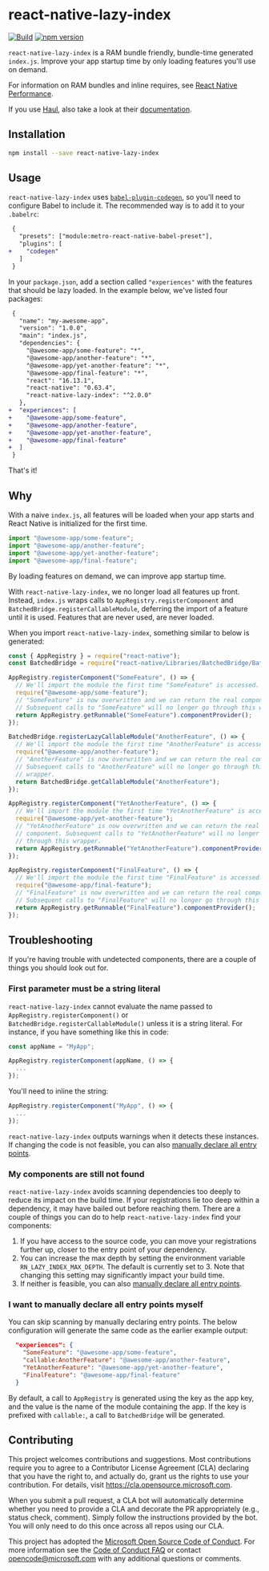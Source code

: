 # react-native-lazy-index

[![Build](https://github.com/microsoft/rnx-kit/actions/workflows/build.yml/badge.svg)](https://github.com/microsoft/rnx-kit/actions/workflows/build.yml)
[![npm version](https://img.shields.io/npm/v/react-native-lazy-index)](https://www.npmjs.com/package/react-native-lazy-index)

`react-native-lazy-index` is a RAM bundle friendly, bundle-time generated
`index.js`. Improve your app startup time by only loading features you'll use on
demand.

For information on RAM bundles and inline requires, see
[React Native Performance](https://reactnative.dev/docs/ram-bundles-inline-requires).

If you use [Haul](https://github.com/callstack/haul), also take a look at their
[documentation](https://github.com/callstack/haul/blob/2c68e97766f9f6c2632c46e40631bd7aaacdc75b/docs/CLI%20Commands.md#haul-ram-bundle).

## Installation

```sh
npm install --save react-native-lazy-index
```

## Usage

`react-native-lazy-index` uses
[`babel-plugin-codegen`](https://github.com/kentcdodds/babel-plugin-codegen#configure-with-babel),
so you'll need to configure Babel to include it. The recommended way is to add
it to your `.babelrc`:

```diff
 {
   "presets": ["module:metro-react-native-babel-preset"],
   "plugins": [
+    "codegen"
   ]
 }
```

In your `package.json`, add a section called `"experiences"` with the features
that should be lazy loaded. In the example below, we've listed four packages:

```diff
 {
   "name": "my-awesome-app",
   "version": "1.0.0",
   "main": "index.js",
   "dependencies": {
     "@awesome-app/some-feature": "*",
     "@awesome-app/another-feature": "*",
     "@awesome-app/yet-another-feature": "*",
     "@awesome-app/final-feature": "*",
     "react": "16.13.1",
     "react-native": "0.63.4",
     "react-native-lazy-index": "^2.0.0"
   },
+  "experiences": [
+    "@awesome-app/some-feature",
+    "@awesome-app/another-feature",
+    "@awesome-app/yet-another-feature",
+    "@awesome-app/final-feature"
+  ]
 }
```

That's it!

## Why

With a naive `index.js`, all features will be loaded when your app starts and
React Native is initialized for the first time.

```js
import "@awesome-app/some-feature";
import "@awesome-app/another-feature";
import "@awesome-app/yet-another-feature";
import "@awesome-app/final-feature";
```

By loading features on demand, we can improve app startup time.

With `react-native-lazy-index`, we no longer load all features up front.
Instead, `index.js` wraps calls to `AppRegistry.registerComponent` and
`BatchedBridge.registerCallableModule`, deferring the import of a feature until
it is used. Features that are never used, are never loaded.

When you import `react-native-lazy-index`, something similar to below is
generated:

```js
const { AppRegistry } = require("react-native");
const BatchedBridge = require("react-native/Libraries/BatchedBridge/BatchedBridge");

AppRegistry.registerComponent("SomeFeature", () => {
  // We'll import the module the first time "SomeFeature" is accessed.
  require("@awesome-app/some-feature");
  // "SomeFeature" is now overwritten and we can return the real component.
  // Subsequent calls to "SomeFeature" will no longer go through this wrapper.
  return AppRegistry.getRunnable("SomeFeature").componentProvider();
});

BatchedBridge.registerLazyCallableModule("AnotherFeature", () => {
  // We'll import the module the first time "AnotherFeature" is accessed.
  require("@awesome-app/another-feature");
  // "AnotherFeature" is now overwritten and we can return the real component.
  // Subsequent calls to "AnotherFeature" will no longer go through this
  // wrapper.
  return BatchedBridge.getCallableModule("AnotherFeature");
});

AppRegistry.registerComponent("YetAnotherFeature", () => {
  // We'll import the module the first time "YetAnotherFeature" is accessed.
  require("@awesome-app/yet-another-feature");
  // "YetAnotherFeature" is now overwritten and we can return the real
  // component. Subsequent calls to "YetAnotherFeature" will no longer go
  // through this wrapper.
  return AppRegistry.getRunnable("YetAnotherFeature").componentProvider();
});

AppRegistry.registerComponent("FinalFeature", () => {
  // We'll import the module the first time "FinalFeature" is accessed.
  require("@awesome-app/final-feature");
  // "FinalFeature" is now overwritten and we can return the real component.
  // Subsequent calls to "FinalFeature" will no longer go through this wrapper.
  return AppRegistry.getRunnable("FinalFeature").componentProvider();
});
```

## Troubleshooting

If you're having trouble with undetected components, there are a couple of
things you should look out for.

### First parameter must be a string literal

`react-native-lazy-index` cannot evaluate the name passed to
`AppRegistry.registerComponent()` or `BatchedBridge.registerCallableModule()`
unless it is a string literal. For instance, if you have something like this in
code:

```js
const appName = "MyApp";

AppRegistry.registerComponent(appName, () => {
  ...
});
```

You'll need to inline the string:

```js
AppRegistry.registerComponent("MyApp", () => {
  ...
});
```

`react-native-lazy-index` outputs warnings when it detects these instances. If
changing the code is not feasible, you can also
[manually declare all entry points](#i-want-to-manually-declare-all-entry-points-myself).

### My components are still not found

`react-native-lazy-index` avoids scanning dependencies too deeply to reduce its
impact on the build time. If your registrations lie too deep within a
dependency, it may have bailed out before reaching them. There are a couple of
things you can do to help `react-native-lazy-index` find your components:

1. If you have access to the source code, you can move your registrations
   further up, closer to the entry point of your dependency.
2. You can increase the max depth by setting the environment variable
   `RN_LAZY_INDEX_MAX_DEPTH`. The default is currently set to 3. Note that
   changing this setting may significantly impact your build time.
3. If neither is feasible, you can also
   [manually declare all entry points](#i-want-to-manually-declare-all-entry-points-myself).

### I want to manually declare all entry points myself

You can skip scanning by manually declaring entry points. The below
configuration will generate the same code as the earlier example output:

```json
  "experiences": {
    "SomeFeature": "@awesome-app/some-feature",
    "callable:AnotherFeature": "@awesome-app/another-feature",
    "YetAnotherFeature": "@awesome-app/yet-another-feature",
    "FinalFeature": "@awesome-app/final-feature"
  }
```

By default, a call to `AppRegistry` is generated using the key as the app key,
and the value is the name of the module containing the app. If the key is
prefixed with `callable:`, a call to `BatchedBridge` will be generated.

## Contributing

This project welcomes contributions and suggestions. Most contributions require
you to agree to a Contributor License Agreement (CLA) declaring that you have
the right to, and actually do, grant us the rights to use your contribution. For
details, visit https://cla.opensource.microsoft.com.

When you submit a pull request, a CLA bot will automatically determine whether
you need to provide a CLA and decorate the PR appropriately (e.g., status check,
comment). Simply follow the instructions provided by the bot. You will only need
to do this once across all repos using our CLA.

This project has adopted the
[Microsoft Open Source Code of Conduct](https://opensource.microsoft.com/codeofconduct/).
For more information see the
[Code of Conduct FAQ](https://opensource.microsoft.com/codeofconduct/faq/) or
contact [opencode@microsoft.com](mailto:opencode@microsoft.com) with any
additional questions or comments.
